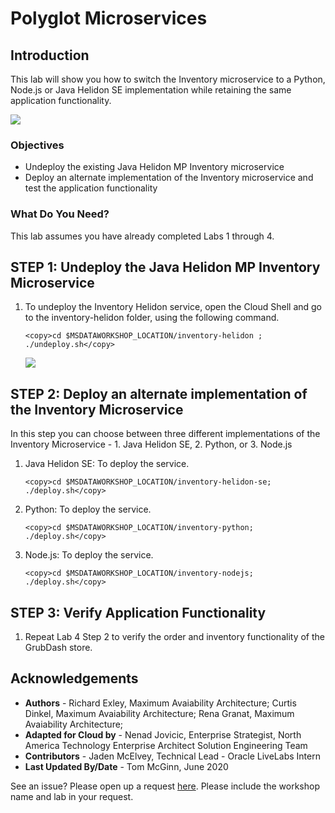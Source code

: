 # Polyglot Microservices
## Introduction

This lab will show you how to switch the Inventory microservice to a Python, Node.js or Java Helidon SE implementation while retaining the same application functionality.

![](images/architecture.png " ")

### Objectives
-   Undeploy the existing Java Helidon MP Inventory microservice
-   Deploy an alternate implementation of the Inventory microservice and test the application functionality

### What Do You Need?

This lab assumes you have already completed Labs 1 through 4.

## **STEP 1**: Undeploy the Java Helidon MP Inventory Microservice

1. To undeploy the Inventory Helidon service, open the Cloud Shell and go to the
    inventory-helidon folder, using the following command.

    ```
    <copy>cd $MSDATAWORKSHOP_LOCATION/inventory-helidon ; ./undeploy.sh</copy>
    ```

   ![](images/undeploy-inventory-helidon-mp.png " ")

## **STEP 2**: Deploy an alternate implementation of the Inventory Microservice

In this step you can choose between three different implementations of the Inventory Microservice - 1. Java Helidon SE, 2. Python, or 3. Node.js

1. Java Helidon SE: To deploy the service.

    ```
    <copy>cd $MSDATAWORKSHOP_LOCATION/inventory-helidon-se; ./deploy.sh</copy>
    ```

2. Python: To deploy the service.

    ```
    <copy>cd $MSDATAWORKSHOP_LOCATION/inventory-python; ./deploy.sh</copy>
    ```

3. Node.js: To deploy the service.

    ```
    <copy>cd $MSDATAWORKSHOP_LOCATION/inventory-nodejs; ./deploy.sh</copy>
    ```

## **STEP 3**: Verify Application Functionality

1. Repeat Lab 4 Step 2 to verify the order and inventory functionality of the GrubDash store.

## Acknowledgements
* **Authors** - Richard Exley, Maximum Avaiability Architecture; Curtis Dinkel, Maximum Avaiability Architecture; Rena Granat, Maximum Avaiability Architecture;
* **Adapted for Cloud by** -  Nenad Jovicic, Enterprise Strategist, North America Technology Enterprise Architect Solution Engineering Team
* **Contributors** - Jaden McElvey, Technical Lead - Oracle LiveLabs Intern
* **Last Updated By/Date** - Tom McGinn, June 2020

See an issue?  Please open up a request [here](https://github.com/oracle/learning-library/issues).   Please include the workshop name and lab in your request.
